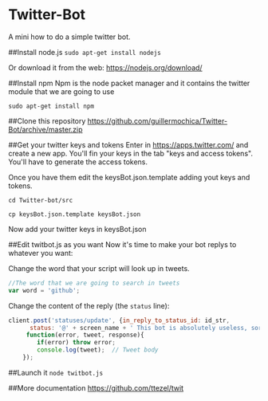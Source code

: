 # Twitter-Bot
A mini how to do a simple twitter bot.

##Install node.js 
`sudo apt-get install nodejs`

Or download it from the web: https://nodejs.org/download/

##Install npm
Npm is the node packet manager and it contains the twitter module that we are going to use

`sudo apt-get install npm`

##Clone this repository
https://github.com/guillermochica/Twitter-Bot/archive/master.zip

##Get your twitter keys and tokens
Enter in https://apps.twitter.com/ and create a new app. You'll fin your keys in the tab "keys and access tokens". You'll have to generate the access tokens.

Once you have them edit the keysBot.json.template adding yout keys and tokens.

`cd Twitter-bot/src`

`cp keysBot.json.template keysBot.json`

Now add your twitter keys in keysBot.json

##Edit twitbot.js as you want
Now it's time to make your bot replys to whatever you want:

Change the word that your script will look up in tweets.

```javascript
//The word that we are going to search in tweets
var word = 'github';
```

Change the content of the reply (the `status` line):

```javascript
client.post('statuses/update', {in_reply_to_status_id: id_str,
      status: '@' + screen_name + ' This bot is absolutely useless, sorry dude.'},
     function(error, tweet, response){
        if(error) throw error;
        console.log(tweet);  // Tweet body
    });
```

##Launch it
`node twitbot.js`

##More documentation
https://github.com/ttezel/twit
